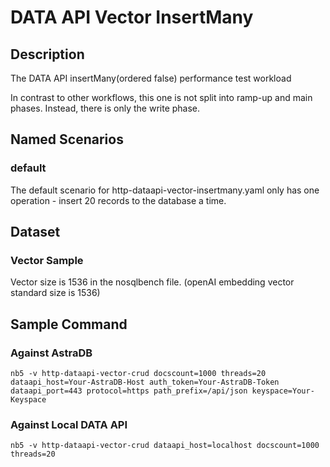 # DATA API Vector InsertMany

## Description

The DATA API insertMany(ordered false) performance test workload

In contrast to other workflows, this one is not split into ramp-up and main phases. Instead, there is only the write phase.

## Named Scenarios

### default

The default scenario for http-dataapi-vector-insertmany.yaml only has one operation - insert 20 records to the database
a time.

## Dataset

### Vector Sample

Vector size is 1536 in the nosqlbench file. (openAI embedding vector standard size is 1536)


## Sample Command

### Against AstraDB

```
nb5 -v http-dataapi-vector-crud docscount=1000 threads=20 dataapi_host=Your-AstraDB-Host auth_token=Your-AstraDB-Token dataapi_port=443 protocol=https path_prefix=/api/json keyspace=Your-Keyspace
```

### Against Local DATA API

```
nb5 -v http-dataapi-vector-crud dataapi_host=localhost docscount=1000 threads=20
```

